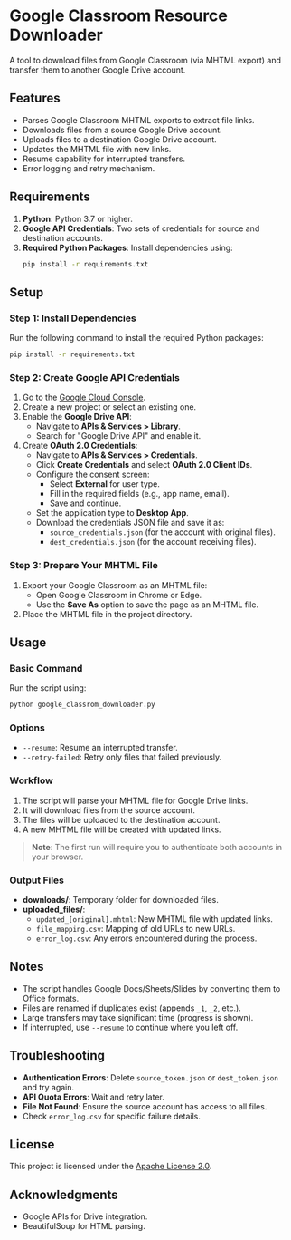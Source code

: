 # Google Classroom Resource Downloader

A tool to download files from Google Classroom (via MHTML export) and transfer them to another Google Drive account.

## Features

- Parses Google Classroom MHTML exports to extract file links.
- Downloads files from a source Google Drive account.
- Uploads files to a destination Google Drive account.
- Updates the MHTML file with new links.
- Resume capability for interrupted transfers.
- Error logging and retry mechanism.

## Requirements

1. **Python**: Python 3.7 or higher.
2. **Google API Credentials**: Two sets of credentials for source and destination accounts.
3. **Required Python Packages**: Install dependencies using:
   ```sh
   pip install -r requirements.txt
   ```

## Setup

### Step 1: Install Dependencies

Run the following command to install the required Python packages:

```sh
pip install -r requirements.txt
```

### Step 2: Create Google API Credentials

1. Go to the [Google Cloud Console](https://console.cloud.google.com/).
2. Create a new project or select an existing one.
3. Enable the **Google Drive API**:
   - Navigate to **APIs & Services > Library**.
   - Search for "Google Drive API" and enable it.
4. Create **OAuth 2.0 Credentials**:
   - Navigate to **APIs & Services > Credentials**.
   - Click **Create Credentials** and select **OAuth 2.0 Client IDs**.
   - Configure the consent screen:
     - Select **External** for user type.
     - Fill in the required fields (e.g., app name, email).
     - Save and continue.
   - Set the application type to **Desktop App**.
   - Download the credentials JSON file and save it as:
     - `source_credentials.json` (for the account with original files).
     - `dest_credentials.json` (for the account receiving files).

### Step 3: Prepare Your MHTML File

1. Export your Google Classroom as an MHTML file:
   - Open Google Classroom in Chrome or Edge.
   - Use the **Save As** option to save the page as an MHTML file.
2. Place the MHTML file in the project directory.

## Usage

### Basic Command

Run the script using:

```sh
python google_classrom_downloader.py
```

### Options

- `--resume`: Resume an interrupted transfer.
- `--retry-failed`: Retry only files that failed previously.

### Workflow

1. The script will parse your MHTML file for Google Drive links.
2. It will download files from the source account.
3. The files will be uploaded to the destination account.
4. A new MHTML file will be created with updated links.

> **Note**: The first run will require you to authenticate both accounts in your browser.

### Output Files

- **downloads/**: Temporary folder for downloaded files.
- **uploaded_files/**:
  - `updated_[original].mhtml`: New MHTML file with updated links.
  - `file_mapping.csv`: Mapping of old URLs to new URLs.
  - `error_log.csv`: Any errors encountered during the process.

## Notes

- The script handles Google Docs/Sheets/Slides by converting them to Office formats.
- Files are renamed if duplicates exist (appends `_1`, `_2`, etc.).
- Large transfers may take significant time (progress is shown).
- If interrupted, use `--resume` to continue where you left off.

## Troubleshooting

- **Authentication Errors**: Delete `source_token.json` or `dest_token.json` and try again.
- **API Quota Errors**: Wait and retry later.
- **File Not Found**: Ensure the source account has access to all files.
- Check `error_log.csv` for specific failure details.

## License

This project is licensed under the [Apache License 2.0](https://www.apache.org/licenses/LICENSE-2.0).

## Acknowledgments

- Google APIs for Drive integration.
- BeautifulSoup for HTML parsing.
